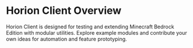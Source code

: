 # Horion Client Overview

Horion Client is designed for testing and extending Minecraft Bedrock Edition with modular utilities.
Explore example modules and contribute your own ideas for automation and feature prototyping.

